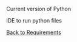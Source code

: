 Current version of Python

IDE to run python files

[Back to Requirements](https://github.com/SirRexOfRider/CYBR404-UNK-Oregon-Trail/blob/main/Project/Requirements/Requirements.md)
